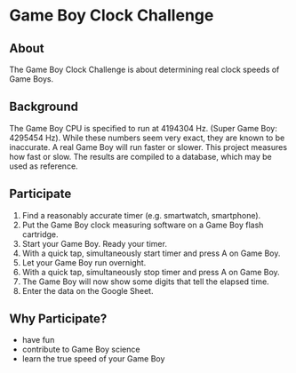 # Game Boy Clock Challenge

## About

The Game Boy Clock Challenge is about determining real clock speeds of Game Boys.

## Background

The Game Boy CPU is specified to run at 4194304 Hz.
(Super Game Boy: 4295454 Hz).
While these numbers seem very exact, they are known to be inaccurate.
A real Game Boy will run faster or slower.
This project measures how fast or slow.
The results are compiled to a database, which may be used as reference.

## Participate

 1. Find a reasonably accurate timer (e.g. smartwatch, smartphone).
 2. Put the Game Boy clock measuring software on a Game Boy flash cartridge.
 3. Start your Game Boy. Ready your timer.
 4. With a quick tap, simultaneously start timer and press A on Game Boy.
 5. Let your Game Boy run overnight.
 6. With a quick tap, simultaneously stop timer and press A on Game Boy.
 7. The Game Boy will now show some digits that tell the elapsed time.
 8. Enter the data on the Google Sheet.

## Why Participate?

 * have fun
 * contribute to Game Boy science
 * learn the true speed of your Game Boy
